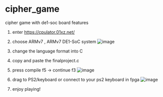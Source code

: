 # cipher_game
cipher game with de1-soc board features

1. enter https://cpulator.01xz.net/
2. choose ARMv7 , ARMv7 DE1-SoC system 
![image](https://user-images.githubusercontent.com/84313518/166336217-a5881606-0c66-4746-a93f-7fa6abe292ea.png)

3. change the language format into C
4. copy and paste the finalproject.c 
5. press compile f5 -> continue f3
![image](https://user-images.githubusercontent.com/84313518/166336300-fa9efbe1-c95e-4273-9829-da0c84517cf5.png)

6. drag to PS2/keyboard or connect to your ps2 keyboard in fpga
![image](https://user-images.githubusercontent.com/84313518/166336367-d0611bf6-16d9-4424-9787-6fe3e89137ad.png)

7. enjoy playing!
